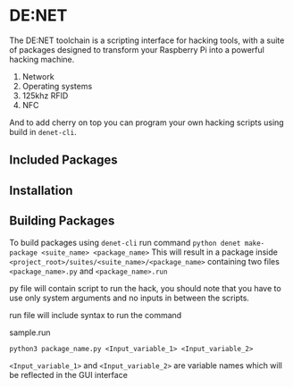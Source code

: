 # DE:NET
The DE:NET toolchain is a  scripting interface for hacking tools, with a suite of packages designed to transform your Raspberry Pi into a powerful hacking machine.

1. Network 
2. Operating systems
3. 125khz RFID 
4. NFC

And to add cherry on top you can program your own hacking scripts using build in `denet-cli`.
## Included Packages

## Installation

## Building Packages
To build packages using `denet-cli` run command `python denet make-package <suite_name> <package_name>`
This will result in a package inside `<project_root>/suites/<suite_name>/<package_name>` containing two files `<package_name>.py` and `<package_name>.run`

py file will contain script to run the hack, you should note that you have to use only system arguments and no inputs in between the scripts.

run file will include syntax to run the command 

sample.run
```
python3 package_name.py <Input_variable_1> <Input_variable_2> 
```

`<Input_variable_1>` and `<Input_variable_2>` are variable names which will be reflected in the GUI interface

